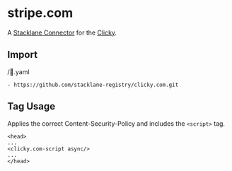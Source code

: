# stripe.com

A [Stacklane Connector](https://stacklane.com/docs/scripting/connectors) for the [Clicky](https://clicky.com).

## Import

/🔌.yaml

```
- https://github.com/stacklane-registry/clicky.com.git
```

## Tag Usage

Applies the correct Content-Security-Policy and includes the `<script>` tag.

```
<head>
...
<clicky.com-script async/>
...
</head>
```

